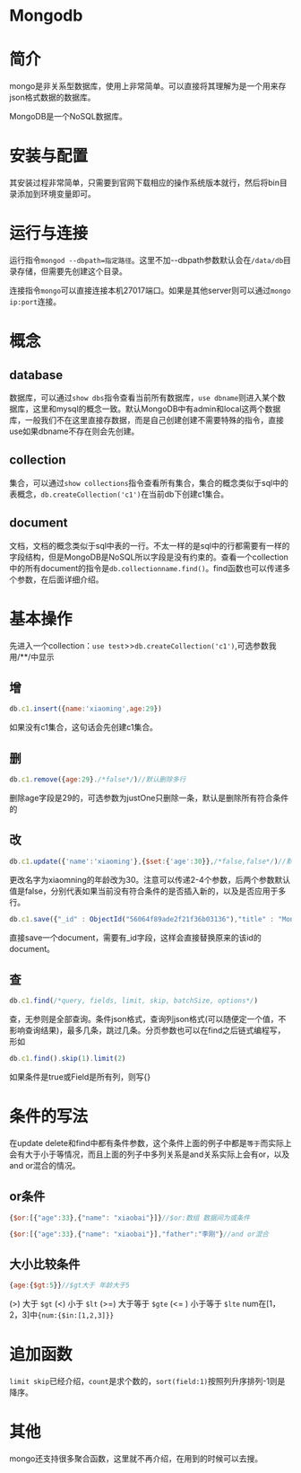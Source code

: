 # Mongodb
# 简介
mongo是非关系型数据库，使用上非常简单。可以直接将其理解为是一个用来存json格式数据的数据库。  

MongoDB是一个NoSQL数据库。  

# 安装与配置
其安装过程非常简单，只需要到官网下载相应的操作系统版本就行，然后将bin目录添加到环境变量即可。
# 运行与连接
运行指令`mongod --dbpath=指定路径`。这里不加--dbpath参数默认会在`/data/db`目录存储，但需要先创建这个目录。

连接指令`mongo`可以直接连接本机27017端口。如果是其他server则可以通过`mongo ip:port`连接。
# 概念
## database
数据库，可以通过`show dbs`指令查看当前所有数据库，`use dbname`则进入某个数据库，这里和mysql的概念一致。默认MongoDB中有admin和local这两个数据库，一般我们不在这里直接存数据，而是自己创建创建不需要特殊的指令，直接use如果dbname不存在则会先创建。
## collection
集合，可以通过`show collections`指令查看所有集合，集合的概念类似于sql中的表概念，`db.createCollection('c1')`在当前db下创建c1集合。
## document
文档，文档的概念类似于sql中表的一行。不太一样的是sql中的行都需要有一样的字段结构，但是MongoDB是NoSQL所以字段是没有约束的。查看一个collection中的所有document的指令是`db.collectionname.find()`。find函数也可以传递多个参数，在后面详细介绍。
# 基本操作
先进入一个collection：`use test`>>`db.createCollection('c1')`,可选参数我用/**/中显示
## 增
```javascript
db.c1.insert({name:'xiaoming',age:29})
```
如果没有c1集合，这句话会先创建c1集合。
## 删
```javascript
db.c1.remove({age:29}./*false*/)//默认删除多行
```
删除age字段是29的，可选参数为justOne只删除一条，默认是删除所有符合条件的
## 改

```javascript
db.c1.update({'name':'xiaoming'},{$set:{'age':30}},/*false,false*/)//默认修改一行
```
更改名字为xiaomning的年龄改为30。注意可以传递2-4个参数，后两个参数默认值是false，分别代表如果当前没有符合条件的是否插入新的，以及是否应用于多行。
```javascript
db.c1.save({"_id" : ObjectId("56064f89ade2f21f36b03136"),"title" : "MongoDB"})
```
直接save一个document，需要有_id字段，这样会直接替换原来的该id的document。

## 查
```javascript
db.c1.find(/*query, fields, limit, skip, batchSize, options*/)
```
查，无参则是全部查询。条件json格式，查询列json格式(可以随便定一个值，不影响查询结果)，最多几条，跳过几条。分页参数也可以在find之后链式编程写，形如
```javascript
db.c1.find().skip(1).limit(2)
```
如果条件是true或Field是所有列，则写{}
# 条件的写法
在update delete和find中都有条件参数，这个条件上面的例子中都是`等于`而实际上会有大于小于等情况，而且上面的列子中多列关系是and关系实际上会有or，以及and or混合的情况。
## or条件
```javascript
{$or:[{"age":33},{"name": "xiaobai"}]}//$or:数组 数据间为或条件
```
```javascript
{$or:[{"age":33},{"name": "xiaobai"}],"father":"李刚"}//and or混合
```
## 大小比较条件
```javascript
{age:{$gt:5}}//$gt大于 年龄大于5
```
(>) 大于  `$gt`
(<) 小于  `$lt`
(>=) 大于等于 `$gte`
(<= ) 小于等于 `$lte`
num在[1，2，3]中`{num:{$in:[1,2,3]}}`
# 追加函数
`limit skip`已经介绍，`count`是求个数的，`sort(field:1)`按照列升序排列-1则是降序。
# 其他
mongo还支持很多聚合函数，这里就不再介绍，在用到的时候可以去搜。